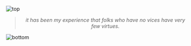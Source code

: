 ![top](https://github.com/user-attachments/assets/c0ff87ae-14a3-4edd-a449-ee6e0e2f73f5)

<!-- quote-start -->
<div align="center">

> *it has been my experience that folks who have no vices have very few virtues.*

</div>
<!-- quote-end -->


![bottom](https://github.com/user-attachments/assets/bf2cc040-2664-4cf3-8aaa-9d397c8a8f5c)
